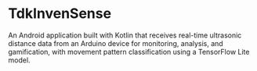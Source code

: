 # TdkInvenSense
An Android application built with Kotlin that receives real-time ultrasonic distance data from an Arduino device for monitoring, analysis, and gamification, with movement pattern classification using a TensorFlow Lite model.

